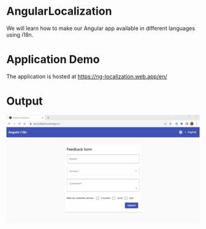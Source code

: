 # AngularLocalization

 We will learn how to make our Angular app available in different languages using i18n.

# Application Demo
The application is hosted at https://ng-localization.web.app/en/

# Output

![AngularLocalizationDemo](https://github.com/AnkitSharma-007/angular-localization/blob/main/OutputDemo/AngularI18N.gif)
